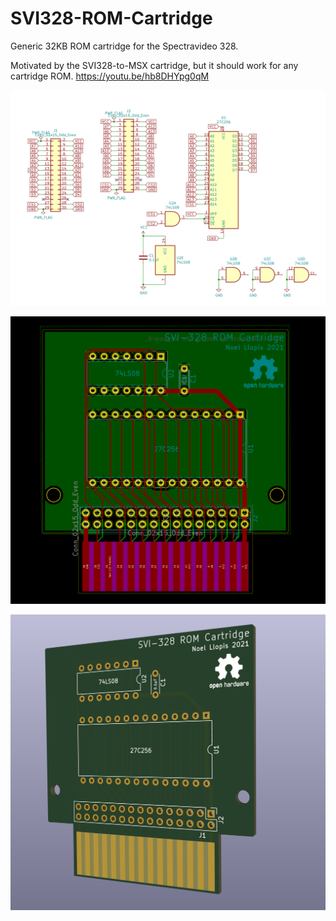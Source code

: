 # SVI328-ROM-Cartridge
Generic 32KB ROM cartridge for the Spectravideo 328.

Motivated by the SVI328-to-MSX cartridge, but it should work for any cartridge ROM.
https://youtu.be/hb8DHYpg0qM

![image](/Hardware/Images/CircuitDiagram.png)

![image](/Hardware/Images/PCB.png)

![image](/Hardware/Images/3DRender.png)
